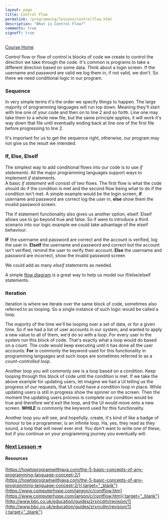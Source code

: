 ```yaml
---
layout: page
title: Control Flow
permalink: /programming/lessons/controlflow.html
description: "What is Control Flow?"
comments: true
signoff: true
---
```

[Course Home](../course)

Control flow or flow of control is blocks of code we create to control the direction we take through the code. It's common is programs to take a different direction based on some data. Think about a login screen. If the username and password are valid we log them in, if not valid, we don't. So there we need conditional logic in our program. 

### Sequence
In very simple terms it's the order we specify things to happen. The large majority of programming languages will run top down. Meaning they'll start with line one of your code and then on to line 2 and so forth. Line one may take them to a whole new file, but the same principle applies, it will work it's way down that file until eventually ending back at line one of the first file before progressing to line 2.

It's important for us to get the sequence right, otherwise, our program may not give us the result we intended.

### If, Else, ElseIf
The simplest way to add conditional flows into our code is to use *if statements*. All the major programming languages support ways to implement *if* statements.  
A basic *if statement* will consist of two flows. The first flow is what the code should do if the condition is met and the second flow being what to do if the condition isn't met. A simple example would be the login screen, **if** username and password are correct log the user in, **else** show them the invalid password screen.

The if statement functionality also gives us another option, elseif. Elseif allows use to go beyond true and false. So if were to introduce a third scenario into our logic example we could take advantage of the elseif behaviour. 

**IF** the username and password are correct and the account is verified, log the user in.
**ElseIf** the username and password and correct but the account isn't verified, remind the user to verify their account.
**Else** the username and password are incorrect, show the invalid password screen

We could add as many *elseif* statements as needed.

A simple [flow diagram](https://www.lucidchart.com/pages/data-flow-diagram/b?dfd=1) is a great way to help us model our if/else/elseif statements.

### Iteration
Iteration is where we iterate over the same block of code, sometimes also referred to as looping. So a single instance of such logic would be called a loop.  

The majority of the time we'll be looping over a set of data, or for a given time. So if we had a list of user accounts in our system, and wanted to apply a new value to all of them, we'd do so with a loop. For every user in the system run this block of code. That's exactly what a loop would do based on a count. The code would keep executing until it has done all the user accounts. **For** is commonly the keyword used for this functionality in programming languages and such loops are sometimes referred to as a *count-controlled loop*.

Another loop you will commonly see is a loop based on a condition. Keep looping through this block of code until the condition is met. If we take the above example for updating users, let imagine we had a UI telling us the progress of our requests, that UI could have a condition loop in place. While updating users is still in progress show the spinner on the screen. Then the moment the updating users process is complete our condition would be true and therefore we'd exit the loop, and the UI would move onto a new screen. **WHILE** is commonly the keyword used for this functionality.

Another loop you will see, and hopefully, create, it's kind of like a badge of honour to be a programmer, is an infinite loop. Ha, yes, they read as they sound, a loop that will never ever end. You don't want to write one of these, but if you continue on your programming journey you eventually will.

### [Next Lesson &#10132;](../lessons/algorithms-big-o-notation)

#### Resources
[https://howtoprogramwithjava.com/the-5-basic-concepts-of-any-programming-language-concept-2/](https://howtoprogramwithjava.com/the-5-basic-concepts-of-any-programming-language-concept-2/){:target="_blank"}  
[https://www.computerhope.com/jargon/c/contflow.htm](https://www.computerhope.com/jargon/c/contflow.htm){:target="_blank"}  
[http://www.bbc.co.uk/education/guides/zrxncdm/revision/1](http://www.bbc.co.uk/education/guides/zrxncdm/revision/1){:target="_blank"}